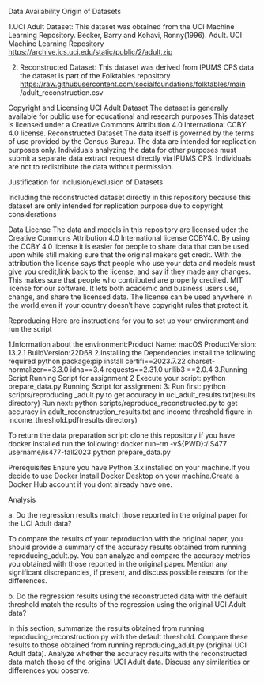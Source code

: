 Data Availability
Origin of Datasets

1.UCI Adult Dataset: This dataset was obtained from the UCI Machine Learning Repository. Becker, Barry and Kohavi, Ronny(1996). Adult. UCI Machine Learning Repository
https://archive.ics.uci.edu/static/public/2/adult.zip 

2. Reconstructed Dataset: This dataset was derived from IPUMS CPS data the dataset is part of the Folktables repository
https://raw.githubusercontent.com/socialfoundations/folktables/main /adult_reconstruction.csv

Copyright and Licensing
UCI Adult Dataset The dataset is generally available for public use for educational and research purposes.This dataset is licensed under a Creative Commons Attribution 4.0 International CCBY 4.0 license.
Reconstructed Dataset The data itself is governed by the terms of use provided by the Census Bureau. The data are intended for replication purposes only. Individuals analyzing the data for other purposes must submit a separate data extract request directly via IPUMS CPS. Individuals are not to redistribute the data without permission.

Justification for Inclusion/exclusion of Datasets

Including the reconstructed dataset directly in this repository because this dataset are only intended for replication purpose due to copyright considerations

Data License
The data and models in this repository are licensed uder the Creative Commons Attribution 4.0 International license CCBY4.0. By using the CCBY 4.0 license it is easier for people to share data that can be used upon while still making sure that the original makers get credit.
With the attribution the license says that people who use your data and models must give you credit,link back to the license, and say if they made any changes. This makes sure that people who contributed are properly credited. MIT license for our software. It lets both academic and business users use, change, and share the licensed data. The license can be used anywhere in the world,even if your country doesn’t have copyright rules that protect it. 

Reproducing
Here are instructions for you to set up your environment and run the script

1.Information about the environment:Product Name: macOS ProductVersion: 13.2.1 BuildVersion:22D68
2.Installing the Dependencies
install the following required python package:pip install certifi==2023.7.22 charset-normalizer==3.3.0 idna==3.4 requests==2.31.0 urllib3 ==2.0.4
3.Running Script Running Script for assignment 2
Execute your script: python prepare_data.py
Running Script for assignment 3:
Run first: python scripts/reproducing _adult.py to get accuracy in uci_adult_results.txt(results directory)
Run next: python scripts/reproduce_reconstructed.py to get accuracy in adult_reconstruction_results.txt and income threshold figure in income_threshold.pdf(results directory)

To return the data preparation script:
clone this repository
if you have docker installed run the following:
docker run–rm -v${PWD}:/IS477 username/is477-fall2023 python prepare_data.py


Prerequisites
Ensure you have Python 3.x installed on your machine.If you decide to use Docker Install Docker Desktop on your machine.Create a Docker Hub account if you dont already have one.

Analysis

a. Do the regression results match those reported in the original paper for the UCI Adult data?

To compare the results of your reproduction with the original paper, you should provide a summary of the accuracy results obtained from running reproducing_adult.py. You can analyze and compare the accuracy metrics you obtained with those reported in the original paper. Mention any significant discrepancies, if present, and discuss possible reasons for the differences.

b. Do the regression results using the reconstructed data with the default threshold match the results of the regression using the original UCI Adult data?

In this section, summarize the results obtained from running reproducing_reconstruction.py with the default threshold. Compare these results to those obtained from running reproducing_adult.py (original UCI Adult data). Analyze whether the accuracy results with the reconstructed data match those of the original UCI Adult data. Discuss any similarities or differences you observe.
